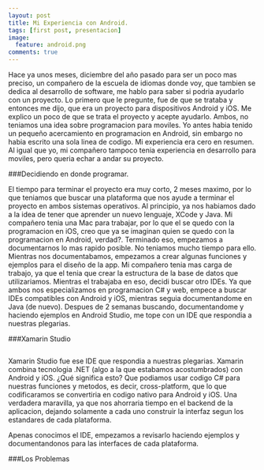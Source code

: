 ```yaml
---
layout: post
title: Mi Experiencia con Android.
tags: [first post, presentacion]
image:
  feature: android.png
comments: true
---
```



Hace ya unos meses, diciembre del año pasado para ser un poco mas preciso, un compañero de la escuela de idiomas donde voy, que tambien se dedica al desarrollo de software, me hablo para saber si podria ayudarlo con un proyecto. Lo primero que le pregunte, fue de que se trataba y entonces me dijo, que era un proyecto para dispositivos Android y iOS. Me explico un poco de que se trata el proyecto y acepte ayudarlo. Ambos, no teniamos una idea sobre programacion para moviles. Yo antes habia tenido un pequeño acercamiento en programacion en Android, sin embargo no habia escrito una sola linea de codigo. Mi experiencia era cero en resumen.
Al igual que yo, mi compañero tampoco tenia experiencia en desarrollo para moviles, pero queria echar a andar su proyecto. 

###Decidiendo en donde programar.

El tiempo para terminar el proyecto era muy corto, 2 meses maximo, por lo que teniamos que buscar una plataforma que nos ayude a terminar el proyecto en ambos sistemas operativos. Al principio, ya nos habiamos dado a la idea de tener que aprender un nuevo lenguaje, XCode y Java. Mi compañero tenia una Mac para trabajar, por lo que el se quedo con la programacion en iOS, creo que ya se imaginan quien se quedo con la programacion en Android, verdad?. 
Terminado eso, empezamos a documentarnos lo mas rapido posible. No teniamos mucho tiempo para ello. Mientras nos documentabamos, empezamos a crear algunas funciones y ejemplos para el diseño de la app. 
Mi compañero tenia mas carga de trabajo, ya que el tenia que crear la estructura de la base de datos que utilizariamos. 
Mientras el trabajaba en eso, decidi buscar otro IDEs. Ya que ambos nos especializamos en programacion C# y web, empece a buscar IDEs compatibles con Android y iOS, mientras seguia documentandome en Java (de nuevo). 
Despues de 2 semanas buscando, documentandome y haciendo ejemplos en Android Studio, me tope con un IDE que respondia a nuestras plegarias.

###Xamarin Studio

<figure>
	<a href=""><img src="https://www.xamarin.com/content/images/pages/branding/assets/xamarin-logo.png" alt=""></a>
	<figcaption></figcaption>
</figure>

Xamarin Studio fue ese IDE que respondia a nuestras plegarias. Xamarin combina tecnologia .NET (algo a la que estabamos acostumbrados) con Android y iOS. ¿Qué significa esto? Que podiamos usar codigo C# para nuestras funciones y metodos, es decir, cross-platform, que lo que codificaramos se convertiria en codigo nativo para Android y iOS. Una verdadera maravilla, ya que nos ahorraria tiempo en el backend de la aplicacion, dejando solamente a cada uno construir la interfaz segun los estandares de cada plataforma.

Apenas conocimos el IDE, empezamos a revisarlo haciendo ejemplos y documentandonos para las interfaces de cada plataforma.

###Los Problemas

